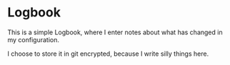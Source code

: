 # Logbook
This is a simple Logbook, where I enter notes about what has changed in my configuration.

I choose to store it in git encrypted, because I write silly things here.
